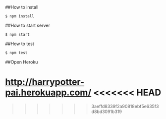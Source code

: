 ##How to install
```
$ npm install
```
##How to start server
```
$ npm start
```
##How to test
```
$ npm test
```
##Open Heroku

http://harrypotter-pai.herokuapp.com/
<<<<<<< HEAD
=======

>>>>>>> 3aeffd8339f2a90818ebf5e635f3d8bd3091b319
